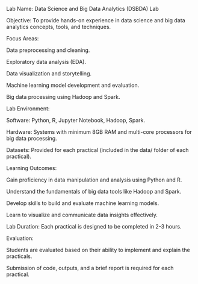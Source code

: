 Lab Name: Data Science and Big Data Analytics (DSBDA) Lab

Objective: To provide hands-on experience in data science and big data analytics concepts, tools, and techniques.

Focus Areas:

Data preprocessing and cleaning.

Exploratory data analysis (EDA).

Data visualization and storytelling.

Machine learning model development and evaluation.

Big data processing using Hadoop and Spark.

Lab Environment:

Software: Python, R, Jupyter Notebook, Hadoop, Spark.

Hardware: Systems with minimum 8GB RAM and multi-core processors for big data processing.

Datasets: Provided for each practical (included in the data/ folder of each practical).

Learning Outcomes:

Gain proficiency in data manipulation and analysis using Python and R.

Understand the fundamentals of big data tools like Hadoop and Spark.

Develop skills to build and evaluate machine learning models.

Learn to visualize and communicate data insights effectively.

Lab Duration: Each practical is designed to be completed in 2-3 hours.

Evaluation:

Students are evaluated based on their ability to implement and explain the practicals.

Submission of code, outputs, and a brief report is required for each practical.

